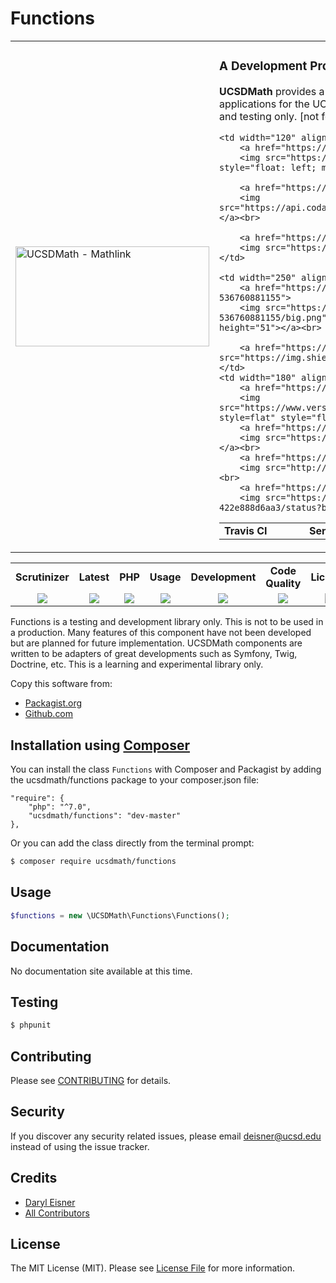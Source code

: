# Functions
<table border="0">
  <tr>
    <td width="310"><img height="160" width="310"alt="UCSDMath - Mathlink" src="https://github.com/ucsdmath/Testing/blob/master/ucsdmath-logo.png"></td>
    <td><h3>A Development Project in PHP</h3><p><strong>UCSDMath</strong> provides a testing framework for general internal Intranet software applications for the UCSD, Department of Mathematics. This is used for development and testing only. [not for production]</p>

<table width="550"><tr><td width="120"><b>Travis CI</b></td><td width="250"><b>SensioLabs</b></td><td width="180"><b>Dependencies</b></td></tr><tr>

    <td width="120" align="center">
        <a href="https://travis-ci.org/ucsdmath/Functions">
        <img src="https://travis-ci.org/ucsdmath/Functions.svg?branch=master" style="float: left; margin: 0px 0px 10px 10px;"></a><br>

        <a href="https://www.codacy.com/app/ucsdmath-project/Functions">
        <img src="https://api.codacy.com/project/badge/Grade/3b1affdfe98543f585222970a688f687"></a><br>

        <a href="https://scrutinizer-ci.com/g/ucsdmath/Functions/?branch=master">
        <img src="https://img.shields.io/scrutinizer/g/ucsdmath/Functions.svg"></a>
    </td>

    <td width="250" align="center">
        <a href="https://insight.sensiolabs.com/projects/62092d2f-16ed-43d7-b737-536760881155">
        <img src="https://insight.sensiolabs.com/projects/62092d2f-16ed-43d7-b737-536760881155/big.png" style="float: right; margin: 0px 0px 10px 10px;" width="212" height="51"></a><br>

        <a href="https://travis-ci.org/ucsdmath/Functions"><img src="https://img.shields.io/badge/PHP-%207.1%20Tested%20-33cc33.svg"></a>
    </td>
    <td width="180" align="center">
        <a href="https://www.versioneye.com/user/projects/577fba3c5bb13900493de603">
        <img src="https://www.versioneye.com/user/projects/577fba3c5bb13900493de603/badge.png?style=flat" style="float:left;margin:0px 0px 10px 10px;"></a><br>
        <a href="https://codeclimate.com/github/ucsdmath/Functions">
        <img src="https://codeclimate.com/github/ucsdmath/Functions/badges/gpa.svg"></a><br>
        <a href="https://travis-ci.org/ucsdmath/Functions">
        <img src="http://php7ready.timesplinter.ch/ucsdmath/Functions/badge.svg"></a><br>
        <a href="https://codeship.com/">
        <img src="https://app.codeship.com/projects/b362e5a0-98a5-0134-d366-422e888d6aa3/status?branch=master"></a>
</td></tr></table></td></tr></table>
<table width="890"><tr>
    <td width="116" align="center"><b>Scrutinizer</b></td>
    <td width="122" align="center"><b>Latest</b></td>
    <td width="108" align="center"><b>PHP</b></td>
    <td width="150" align="center"><b>Usage</b></td>
    <td width="142" align="center"><b>Development</b></td>
    <td width="142" align="center"><b>Code Quality</b></td>
    <td width="110" align="center"><b>License</b></td>
</tr>
<tr>
    <td valign="top" width="116" align="center">
        <a href="https://scrutinizer-ci.com/g/ucsdmath/Functions/build-status/master">
        <img src="https://scrutinizer-ci.com/g/ucsdmath/Functions/badges/build.png?b=master"></a></td>
    <td valign="top" width="122" align="center">
        <a href="https://packagist.org/packages/ucsdmath/Functions">
        <img src="https://poser.pugx.org/ucsdmath/Functions/v/stable"></a></td>
    <td valign="top" width="108" align="center">
        <a href="https://php.net/">
        <img src="https://img.shields.io/badge/php-%3E%3D%207.0-8892BF.svg"></a></td>
    <td valign="top" width="150" align="center">
        <a href="https://packagist.org/packages/ucsdmath/Functions">
        <img src="https://poser.pugx.org/ucsdmath/Functions/downloads"></a></td>
    <td valign="top" width="142" align="center">
        <a href="https://packagist.org/packages/ucsdmath/Functions">
        <img src="https://poser.pugx.org/ucsdmath/Functions/v/unstable"></a></td>
    <td valign="top" width="142" align="center">
        <a href="https://scrutinizer-ci.com/g/ucsdmath/Functions/?branch=master">
        <img src="https://scrutinizer-ci.com/g/ucsdmath/Functions/badges/quality-score.png?b=master"></a></td>
    <td valign="top" width="110" align="center">
        <a href="https://packagist.org/packages/ucsdmath/Functions">
        <img src="https://poser.pugx.org/ucsdmath/Functions/license"></a></td>
</tr></table>

Functions is a testing and development library only. This is not to be used in a production.
Many features of this component have not been developed but are planned for future implementation.  UCSDMath components are written to be adapters of great developments such as Symfony, Twig, Doctrine, etc. This is a learning and experimental library only.

Copy this software from:
- [Packagist.org](https://packagist.org/packages/ucsdmath/Functions)
- [Github.com](https://github.com/ucsdmath/Functions)

## Installation using [Composer](http://getcomposer.org/)
You can install the class ```Functions``` with Composer and Packagist by
adding the ucsdmath/functions package to your composer.json file:

```
"require": {
    "php": "^7.0",
    "ucsdmath/functions": "dev-master"
},
```
Or you can add the class directly from the terminal prompt:

```bash
$ composer require ucsdmath/functions
```

## Usage

``` php
$functions = new \UCSDMath\Functions\Functions();
```

## Documentation

No documentation site available at this time.
<!-- [Check out the documentation](http://math.ucsd.edu/~deisner/documentation/Functions/) -->

## Testing

``` bash
$ phpunit
```

## Contributing

Please see [CONTRIBUTING](CONTRIBUTING.md) for details.

## Security

If you discover any security related issues, please email deisner@ucsd.edu instead of using the issue tracker.

## Credits

- [Daryl Eisner](https://github.com/UCSDMath)
- [All Contributors](../../contributors)

## License

The MIT License (MIT). Please see [License File](LICENSE) for more information.
